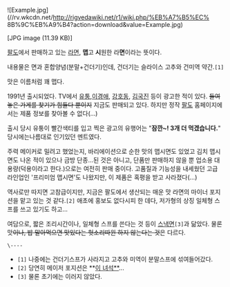 ![Example.jpg](//rv.wkcdn.net/http://rigvedawiki.net/r1/wiki.php/%EB%A7%B5%EC%
8B%9C%EB%A9%B4?action=download&value=Example.jpg)

[JPG image (11.39 KB)]

  
[팔도](%ED%8C%94%EB%8F%84.md)에서 판매하고 있는 [라면](%EB%9D%BC%EB%A9%B4.md),
**맵**고 **시**원한 라**면**이라는 뜻이다.

내용물은 면과 혼합양념(분말+건더기)인데, 건더기는 슬라이스 고추와 건미역 약간.`[1]`

맛은 이름처럼 꽤 맵다.

1991년 출시되었다. TV에서
[유퉁](%EC%9C%A0%ED%89%81.md),[이경애](%EC%9D%B4%EA%B2%BD%EC%95%A0.md),
[강호동](%EA%B0%95%ED%98%B8%EB%8F%99.md),
[김국진](%EA%B9%80%EA%B5%AD%EC%A7%84.md) 등이 광고한 적이 있다. <del>들여놓은 가게를 찾기가 힘들다
뿐이지</del> 지금도 판매되고 있다. 하지만 정작 [팔도](%ED%8C%94%EB%8F%84.md) 홈페이지에서는 제품 정보를
찾아볼 수 없다(...)

출시 당시 유퉁이 빨간색티를 입고 찍은 광고의 유행어는 "**잠깐~! 3개 더 먹겠습니다.**" 당시에는나름대로 인기있던 멘트였다.

주력 메이커로 밀려고 했었는지, 바리에이션으로 순한 맛의 맵시면도 있었고 김치 맵시면도 나온 적이 있으나 금방 단종...된 것은 아니고,
단품만 판매하지 않을 뿐 업소용 대용량(덕용이라고 한다.)으로는 여전히 판매 중이다. 고품질과 기능성을 내세웠던 고급 라인업인 '프리미엄
맵시면'도 나왔지만, 이 제품은 혹평을 받고 사라졌다(...)

역사로만 따지면 고참급이지만, 지금은 팔도에서 생산되는 매운 맛 라면의 마이너 포지션을 맡고 있는 것 같다.`[2]` 애초에 홍보도 없다시피
한 데다, 저가형의 상징 일체형 스프를 쓰고 있기도 하고...

여담으로, 짧은 조리시간이나, 일체형 스프를 쓴다는 것 등이
[스낵면](%EC%8A%A4%EB%82%B5%EB%A9%B4.md)`[3]`과 닮았다. 물론 맛<del>이나, 밥 말아먹으면 맛있다는
헛소리따윈 하지 않는다는 것</del>은 다르다.

`\----`

  * `[1]` 나중에는 건더기스프가 사라지고 고추와 미역이 분말스프에 섞여들어갔다.
  * `[2]` 당연히 메이저 포지션은 **[이 녀석**](%ED%8B%88%EC%83%88%EB%9D%BC%EB%A9%B4.md)...
  * `[3]` 물론 초기에는 이러지 않았다.

